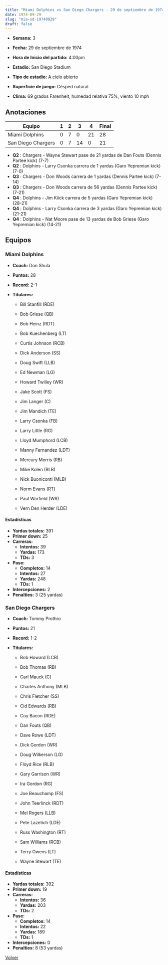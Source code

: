 ```yaml
---
title: "Miami Dolphins vs San Diego Chargers - 29 de septiembre de 1974"
date: 1974-09-29
slug: "mia-sd-19740929"
draft: false
---
```


* **Semana:** 3
* **Fecha:** 29 de septiembre de 1974

* **Hora de Inicio del partido:** 4:00pm
* **Estadio:** San Diego Stadium
* **Tipo de estadio:** A cielo abierto
* **Superficie de juego:** Césped natural
* **Clima:** 69 grados Farenheit, humedad relativa 75%, viento 10 mph





## Anotaciones
| Equipo | 1 | 2 | 3 | 4 | Final |
|--------|---|---|---|---|-------|
| Miami Dolphins  | 0 | 7 | 0 | 21  | 28 |
| San Diego Chargers  | 0 | 7 | 14 | 0  | 21 |
* **Q2** : Chargers - Wayne Stewart pase de 21 yardas de Dan Fouts (Dennis Partee kick) (7-7)
* **Q2** : Dolphins - Larry Csonka carrera de 1 yardas (Garo Yepremian kick) (7-0)
* **Q3** : Chargers - Don Woods carrera de 1 yardas (Dennis Partee kick) (7-14)
* **Q3** : Chargers - Don Woods carrera de 56 yardas (Dennis Partee kick) (7-21)
* **Q4** : Dolphins - Jim Kiick carrera de 5 yardas (Garo Yepremian kick) (28-21)
* **Q4** : Dolphins - Larry Csonka carrera de 3 yardas (Garo Yepremian kick) (21-21)
* **Q4** : Dolphins - Nat Moore pase de 13 yardas de Bob Griese (Garo Yepremian kick) (14-21)


## Equipos


### Miami Dolphins
* **Coach:** Don Shula
* **Puntos:** 28
* **Record:** 2-1
* **Titulares:** 

  * Bill Stanfill (RDE) 

  * Bob Griese (QB) 

  * Bob Heinz (RDT) 

  * Bob Kuechenberg (LT) 

  * Curtis Johnson (RCB) 

  * Dick Anderson (SS) 

  * Doug Swift (LLB) 

  * Ed Newman (LG) 

  * Howard Twilley (WR) 

  * Jake Scott (FS) 

  * Jim Langer (C) 

  * Jim Mandich (TE) 

  * Larry Csonka (FB) 

  * Larry Little (RG) 

  * Lloyd Mumphord (LCB) 

  * Manny Fernandez (LDT) 

  * Mercury Morris (RB) 

  * Mike Kolen (RLB) 

  * Nick Buoniconti (MLB) 

  * Norm Evans (RT) 

  * Paul Warfield (WR) 

  * Vern Den Herder (LDE) 

#### Estadísticas
* **Yardas totales:** 391
* **Primer down:** 25
* **Carreras:**
  * **Intentos:** 39
  * **Yardas:** 173
  * **TDs:** 3
* **Pase:**
  * **Completos:** 14
  * **Intentos:** 27
  * **Yardas:** 248
  * **TDs:** 1
* **Intercepciones:** 2
* **Penalties:** 3 (25 yardas)

### San Diego Chargers
* **Coach:** Tommy Prothro
* **Puntos:** 21
* **Record:** 1-2
* **Titulares:** 

  * Bob Howard (LCB) 

  * Bob Thomas (RB) 

  * Carl Mauck (C) 

  * Charles Anthony (MLB) 

  * Chris Fletcher (SS) 

  * Cid Edwards (RB) 

  * Coy Bacon (RDE) 

  * Dan Fouts (QB) 

  * Dave Rowe (LDT) 

  * Dick Gordon (WR) 

  * Doug Wilkerson (LG) 

  * Floyd Rice (RLB) 

  * Gary Garrison (WR) 

  * Ira Gordon (RG) 

  * Joe Beauchamp (FS) 

  * John Teerlinck (RDT) 

  * Mel Rogers (LLB) 

  * Pete Lazetich (LDE) 

  * Russ Washington (RT) 

  * Sam Williams (RCB) 

  * Terry Owens (LT) 

  * Wayne Stewart (TE) 

#### Estadísticas
* **Yardas totales:** 392
* **Primer down:** 19
* **Carreras:**
  * **Intentos:** 36
  * **Yardas:** 203
  * **TDs:** 2
* **Pase:**
  * **Completos:** 14
  * **Intentos:** 22
  * **Yardas:** 189
  * **TDs:** 1
* **Intercepciones:** 0
* **Penalties:** 8 (53 yardas)


[Volver](/historia/1974)
